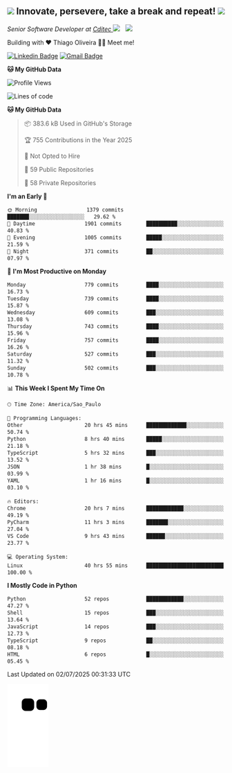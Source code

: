 <h2><img src="https://emojis.slackmojis.com/emojis/images/1531849430/4246/blob-sunglasses.gif?1531849430" width="30"/> Innovate, persevere, take a break and repeat! <img src="https://media.giphy.com/media/12oufCB0MyZ1Go/giphy.gif" width="50"></h2>
<img align='right' src="https://media.giphy.com/media/M9gbBd9nbDrOTu1Mqx/giphy.gif" width="230">
<p><em>Senior Software Developer at <a href="https://www.cditec.com.br/">Cditec
</a><img src="https://media.giphy.com/media/WUlplcMpOCEmTGBtBW/giphy.gif" width="30"> 
</em></p>



Building with ❤️ Thiago Oliveira 👋🏽 Meet me!

[![Linkedin Badge](https://img.shields.io/badge/-Thiago-blue?style=flat-square&logo=Linkedin&logoColor=white&link=https://www.linkedin.com/in/tgmarinho/)](https://www.linkedin.com/in/thiagoceconelo/) 
[![Gmail Badge](https://img.shields.io/badge/-thiceconelo@gmail.com-c14438?style=flat-square&logo=Gmail&logoColor=white&link=mailto:thiceconelo@gmail.com)](mailto:thiceconelo@gmail.com)

</em></p>

<!-- <span style="height ">
![Anurag's GitHub stats](https://github-readme-stats.vercel.app/api?username=arthurspk&show_icons=true&theme=tokyonight)
</span> -->

**🐱 My GitHub Data** 
<!--START_SECTION:waka-->
![Profile Views](http://img.shields.io/badge/Profile%20Views-0-blue)

![Lines of code](https://img.shields.io/badge/From%20Hello%20World%20I%27ve%20Written-8.8%20million%20lines%20of%20code-blue)

**🐱 My GitHub Data** 

> 📦 383.6 kB Used in GitHub's Storage 
 > 
> 🏆 755 Contributions in the Year 2025
 > 
> 🚫 Not Opted to Hire
 > 
> 📜 59 Public Repositories 
 > 
> 🔑 58 Private Repositories 
 > 
**I'm an Early 🐤** 

```text
🌞 Morning                1379 commits        ███████░░░░░░░░░░░░░░░░░░   29.62 % 
🌆 Daytime                1901 commits        ██████████░░░░░░░░░░░░░░░   40.83 % 
🌃 Evening                1005 commits        █████░░░░░░░░░░░░░░░░░░░░   21.59 % 
🌙 Night                  371 commits         ██░░░░░░░░░░░░░░░░░░░░░░░   07.97 % 
```
📅 **I'm Most Productive on Monday** 

```text
Monday                   779 commits         ████░░░░░░░░░░░░░░░░░░░░░   16.73 % 
Tuesday                  739 commits         ████░░░░░░░░░░░░░░░░░░░░░   15.87 % 
Wednesday                609 commits         ███░░░░░░░░░░░░░░░░░░░░░░   13.08 % 
Thursday                 743 commits         ████░░░░░░░░░░░░░░░░░░░░░   15.96 % 
Friday                   757 commits         ████░░░░░░░░░░░░░░░░░░░░░   16.26 % 
Saturday                 527 commits         ███░░░░░░░░░░░░░░░░░░░░░░   11.32 % 
Sunday                   502 commits         ███░░░░░░░░░░░░░░░░░░░░░░   10.78 % 
```


📊 **This Week I Spent My Time On** 

```text
🕑︎ Time Zone: America/Sao_Paulo

💬 Programming Languages: 
Other                    20 hrs 45 mins      █████████████░░░░░░░░░░░░   50.74 % 
Python                   8 hrs 40 mins       █████░░░░░░░░░░░░░░░░░░░░   21.18 % 
TypeScript               5 hrs 32 mins       ███░░░░░░░░░░░░░░░░░░░░░░   13.52 % 
JSON                     1 hr 38 mins        █░░░░░░░░░░░░░░░░░░░░░░░░   03.99 % 
YAML                     1 hr 16 mins        █░░░░░░░░░░░░░░░░░░░░░░░░   03.10 % 

🔥 Editors: 
Chrome                   20 hrs 7 mins       ████████████░░░░░░░░░░░░░   49.19 % 
PyCharm                  11 hrs 3 mins       ███████░░░░░░░░░░░░░░░░░░   27.04 % 
VS Code                  9 hrs 43 mins       ██████░░░░░░░░░░░░░░░░░░░   23.77 % 

💻 Operating System: 
Linux                    40 hrs 55 mins      █████████████████████████   100.00 % 
```

**I Mostly Code in Python** 

```text
Python                   52 repos            ████████████░░░░░░░░░░░░░   47.27 % 
Shell                    15 repos            ███░░░░░░░░░░░░░░░░░░░░░░   13.64 % 
JavaScript               14 repos            ███░░░░░░░░░░░░░░░░░░░░░░   12.73 % 
TypeScript               9 repos             ██░░░░░░░░░░░░░░░░░░░░░░░   08.18 % 
HTML                     6 repos             █░░░░░░░░░░░░░░░░░░░░░░░░   05.45 % 
```




 Last Updated on 02/07/2025 00:31:33 UTC
<!--END_SECTION:waka-->

![Snake animation](https://github.com/rafaballerini/rafaballerini/blob/output/github-contribution-grid-snake.svg)


<!---
ceconelo/ceconelo is a ✨ special ✨ repository because its `README.md` (this file) appears on your GitHub profile.
You can click the Preview link to take a look at your changes.
--->
